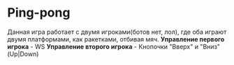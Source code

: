 # Ping-pong
Данная игра работает с двумя игроками(ботов нет, лол), где оба играют двумя платформами, как ракетками, отбивая мяч.
**Управление первого игрока** - WS
**Управление второго игрока** - Кнопочки "Вверх" и "Вниз"(Up|Down) 
